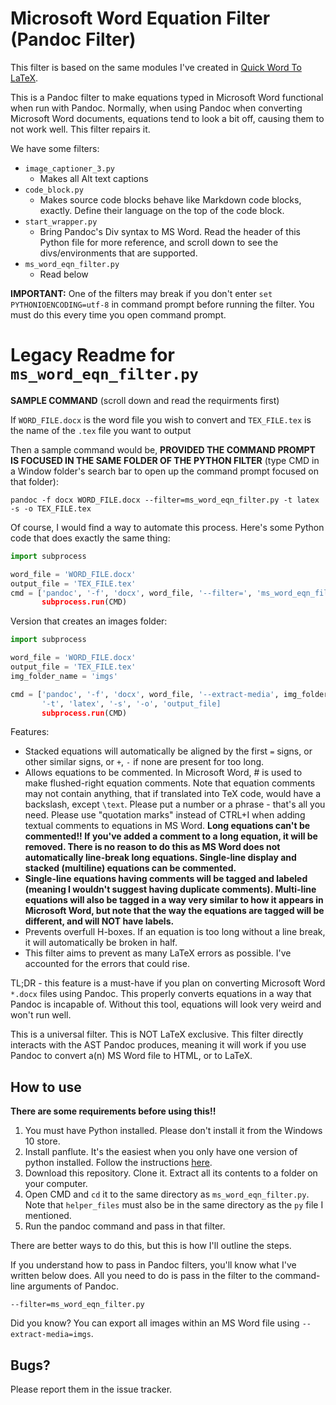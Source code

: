 # Microsoft Word Equation Filter (Pandoc Filter)

This filter is based on the same modules I've
created in [Quick Word To LaTeX](https://github.com/ICPRplshelp/Quick-word-to-LaTeX-4).

This is a Pandoc filter to make equations typed in Microsoft Word functional when run with Pandoc.
Normally, when using Pandoc when converting Microsoft Word documents, equations
tend to look a bit off, causing them to not work well. This filter repairs it.

We have some filters:

- `image_captioner_3.py`
    - Makes all Alt text captions
- `code_block.py`
    - Makes source code blocks behave like Markdown code blocks, exactly.
      Define their language on the top of the code block.
- `start_wrapper.py`
    - Bring Pandoc's Div syntax to MS Word. Read the header
      of this Python file for more reference, and scroll down to see
      the divs/environments that are supported.
- `ms_word_eqn_filter.py`
  - Read below

**IMPORTANT:** One of the filters may break if you don't enter `set PYTHONIOENCODING=utf-8`
in command prompt before running the filter. You must do this every time you open command prompt.

# Legacy Readme for `ms_word_eqn_filter.py` 

**SAMPLE COMMAND** (scroll down and read the requirments first)

If `WORD_FILE.docx` is the word file you wish to convert
and `TEX_FILE.tex` is the name of the `.tex` file you want to output

Then a sample command would be, **PROVIDED THE COMMAND PROMPT IS FOCUSED IN THE SAME FOLDER OF THE PYTHON FILTER** (type
CMD in a Window folder's search bar to open up the command prompt focused on that folder):

```
pandoc -f docx WORD_FILE.docx --filter=ms_word_eqn_filter.py -t latex -s -o TEX_FILE.tex
```

Of course, I would find a way to automate this process. Here's some Python code that does exactly the same thing:

```py
import subprocess

word_file = 'WORD_FILE.docx'
output_file = 'TEX_FILE.tex'
cmd = ['pandoc', '-f', 'docx', word_file, '--filter=', 'ms_word_eqn_filter.py', '-t', 'latex', '-s', '-o', 'output_file]
       subprocess.run(CMD)
```

Version that creates an images folder:

```py
import subprocess

word_file = 'WORD_FILE.docx'
output_file = 'TEX_FILE.tex'
img_folder_name = 'imgs'

cmd = ['pandoc', '-f', 'docx', word_file, '--extract-media', img_folder_name, '--filter=', 'ms_word_eqn_filter.py',
       '-t', 'latex', '-s', '-o', 'output_file]
       subprocess.run(CMD)
```

Features:

- Stacked equations will automatically be aligned by the first `=` signs,
  or other similar signs, or `+`, `-` if none are present for too long.
- Allows equations to be commented. In Microsoft Word, # is used to make
  flushed-right equation comments. Note that equation comments may
  not contain anything, that if translated into TeX code, would have
  a backslash, except `\text`. Please put a number or a phrase - that's
  all you need. Please use "quotation marks" instead of CTRL+I when
  adding textual comments to equations in MS Word. **Long equations can't be commented!! If you've added a comment to a
  long equation, it will
  be removed. There is no reason to do this as MS Word does not automatically line-break long equations. Single-line
  display and stacked (multiline)
  equations can be commented.**
- **Single-line equations having comments will be tagged and labeled (meaning I wouldn't suggest having duplicate
  comments). Multi-line equations will also be tagged in a way very similar to how it appears in Microsoft Word, but
  note that the way the equations are tagged will be different, and will NOT have labels.**
- Prevents overfull H-boxes. If an equation is too long without a
  line break, it will automatically be broken in half.
- This filter aims to prevent as many LaTeX errors as possible.
  I've accounted for the errors that could rise.

TL;DR - this feature is a must-have if you plan on converting
Microsoft Word `*.docx` files using Pandoc. This properly
converts equations in a way that Pandoc is incapable of.
Without this tool, equations will look very weird and won't
run well.

This is a universal filter. This is NOT LaTeX exclusive.
This filter directly interacts with the AST Pandoc produces,
meaning it will work if you use Pandoc to convert a(n) MS Word
file to HTML, or to LaTeX.

## How to use

**There are some requirements before using this!!**

1. You must have Python installed. Please don't
   install it from the Windows 10 store.
2. Install panflute. It's the easiest when
   you only have one version of python installed.
   Follow the instructions [here](https://github.com/sergiocorreia/panflute).
3. Download this repository. Clone it. Extract all
   its contents to a folder on your computer.
4. Open CMD and `cd` it to the same directory
   as `ms_word_eqn_filter.py`. Note that `helper_files` must
   also be in the same directory as the `py` file I mentioned.
5. Run the pandoc command and pass in that filter.

There are better ways to do this, but this is how I'll outline
the steps.

If you understand how to pass in Pandoc filters,
you'll know what I've written below does. All
you need to do is pass in the filter to the
command-line arguments of Pandoc.

```
--filter=ms_word_eqn_filter.py
```

Did you know? You can export all images within an
MS Word file using `--extract-media=imgs`.

## Bugs?

Please report them in the issue tracker.
